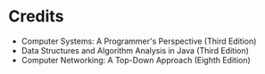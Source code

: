 # Credits
- Computer Systems: A Programmer's Perspective (Third Edition)
- Data Structures and Algorithm Analysis in Java (Third Edition)
- Computer Networking: A Top-Down Approach (Eighth Edition)
